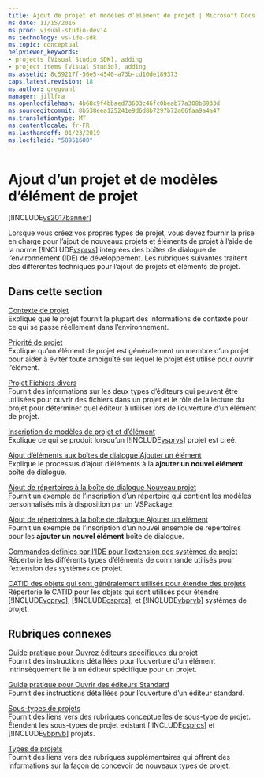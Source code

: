 ```yaml
---
title: Ajout de projet et modèles d’élément de projet | Microsoft Docs
ms.date: 11/15/2016
ms.prod: visual-studio-dev14
ms.technology: vs-ide-sdk
ms.topic: conceptual
helpviewer_keywords:
- projects [Visual Studio SDK], adding
- project items [Visual Studio], adding
ms.assetid: 8c59217f-56e5-4540-a73b-cd10de189373
caps.latest.revision: 18
ms.author: gregvanl
manager: jillfra
ms.openlocfilehash: 4b68c9f4bbaed73603c46fc0beab77a308b8933d
ms.sourcegitcommit: 8b538eea125241e9d6d8b7297b72a66faa9a4a47
ms.translationtype: MT
ms.contentlocale: fr-FR
ms.lasthandoff: 01/23/2019
ms.locfileid: "58951680"
---
```

# <a name="adding-project-and-project-item-templates"></a>Ajout d’un projet et de modèles d’élément de projet
[!INCLUDE[vs2017banner](../../includes/vs2017banner.md)]

Lorsque vous créez vos propres types de projet, vous devez fournir la prise en charge pour l’ajout de nouveaux projets et éléments de projet à l’aide de la norme [!INCLUDE[vsprvs](../../includes/vsprvs-md.md)] intégrées des boîtes de dialogue de l’environnement (IDE) de développement. Les rubriques suivantes traitent des différentes techniques pour l’ajout de projets et éléments de projet.  
  
## <a name="in-this-section"></a>Dans cette section  
 [Contexte de projet](../../extensibility/internals/project-context.md)  
 Explique que le projet fournit la plupart des informations de contexte pour ce qui se passe réellement dans l’environnement.  
  
 [Priorité de projet](../../extensibility/internals/project-priority.md)  
 Explique qu’un élément de projet est généralement un membre d’un projet pour aider à éviter toute ambiguïté sur lequel le projet est utilisé pour ouvrir l’élément.  
  
 [Projet Fichiers divers](../../extensibility/internals/miscellaneous-files-project.md)  
 Fournit des informations sur les deux types d’éditeurs qui peuvent être utilisées pour ouvrir des fichiers dans un projet et le rôle de la lecture du projet pour déterminer quel éditeur à utiliser lors de l’ouverture d’un élément de projet.  
  
 [Inscription de modèles de projet et d’élément](../../extensibility/internals/registering-project-and-item-templates.md)  
 Explique ce qui se produit lorsqu’un [!INCLUDE[vsprvs](../../includes/vsprvs-md.md)] projet est créé.  
  
 [Ajout d’éléments aux boîtes de dialogue Ajouter un élément](../../extensibility/internals/adding-items-to-the-add-new-item-dialog-boxes.md)  
 Explique le processus d’ajout d’éléments à la **ajouter un nouvel élément** boîte de dialogue.  
  
 [Ajout de répertoires à la boîte de dialogue Nouveau projet](../../extensibility/internals/adding-directories-to-the-new-project-dialog-box.md)  
 Fournit un exemple de l’inscription d’un répertoire qui contient les modèles personnalisés mis à disposition par un VSPackage.  
  
 [Ajout de répertoires à la boîte de dialogue Ajouter un élément](../../extensibility/internals/adding-directories-to-the-add-new-item-dialog-box.md)  
 Fournit un exemple de l’inscription d’un nouvel ensemble de répertoires pour les **ajouter un nouvel élément** boîte de dialogue.  
  
 [Commandes définies par l’IDE pour l’extension des systèmes de projet](../../extensibility/internals/ide-defined-commands-for-extending-project-systems.md)  
 Répertorie les différents types d’éléments de commande utilisés pour l’extension des systèmes de projet.  
  
 [CATID des objets qui sont généralement utilisés pour étendre des projets](../../extensibility/internals/catids-for-objects-that-are-typically-used-to-extend-projects.md)  
 Répertorie le CATID pour les objets qui sont utilisés pour étendre [!INCLUDE[vcprvc](../../includes/vcprvc-md.md)], [!INCLUDE[csprcs](../../includes/csprcs-md.md)], et [!INCLUDE[vbprvb](../../includes/vbprvb-md.md)] systèmes de projet.  
  
## <a name="related-sections"></a>Rubriques connexes  
 [Guide pratique pour Ouvrez éditeurs spécifiques du projet](../../extensibility/how-to-open-project-specific-editors.md)  
 Fournit des instructions détaillées pour l’ouverture d’un élément intrinsèquement lié à un éditeur spécifique pour un projet.  
  
 [Guide pratique pour Ouvrir des éditeurs Standard](../../extensibility/how-to-open-standard-editors.md)  
 Fournit des instructions détaillées pour l’ouverture d’un éditeur standard.  
  
 [Sous-types de projets](../../extensibility/internals/project-subtypes.md)  
 Fournit des liens vers des rubriques conceptuelles de sous-type de projet. Étendent les sous-types de projet existant [!INCLUDE[csprcs](../../includes/csprcs-md.md)] et [!INCLUDE[vbprvb](../../includes/vbprvb-md.md)] projets.  
  
 [Types de projets](../../extensibility/internals/project-types.md)  
 Fournit des liens vers des rubriques supplémentaires qui offrent des informations sur la façon de concevoir de nouveaux types de projet.
